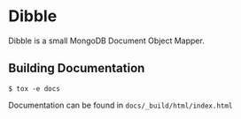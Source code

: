 Dibble
======

Dibble is a small MongoDB Document Object Mapper.

Building Documentation
----------------------

    $ tox -e docs
  
Documentation can be found in `docs/_build/html/index.html`
